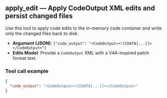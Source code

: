 ## apply_edit — Apply CodeOutput XML edits and persist changed files

Use this tool to apply code edits to the in-memory code container and write only the changed files back to disk.

- **Argument (JSON)**: `{"code_output": "<CodeOutput><![CDATA[...]]></CodeOutput>"}`
- **Edits Model**: Provide a `CodeOutput` XML with a V4A-inspired patch format text.

### Tool call example

```json
{
  "code_output": "<CodeOutput><![CDATA[...]]></CodeOutput>"
}
```
